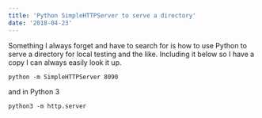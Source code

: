 ```yaml
---
title: 'Python SimpleHTTPServer to serve a directory'
date: '2018-04-23'
---
```


Something I always forget and have to search for is how to use Python to serve a directory for local testing and the like. Including it below so I have a copy I can always easily look it up.

    python -m SimpleHTTPServer 8090

and in Python 3

    python3 -m http.server

